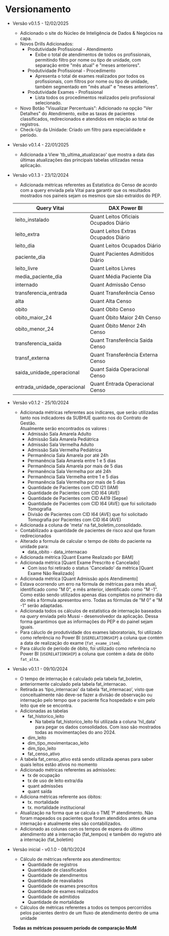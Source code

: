 # Versionamento

- Versão v0.1.5 - 12/02/2025
    - Adicionado o site do Núcleo de Inteligência de Dados & Negócios na capa.
    - Novos Drills Adicionados:
        - Produtividade Profissional - Atendimento
            - Exibe o total de atendimentos de todos os profissionais, permitindo filtro por nome ou tipo de unidade, com separação entre "mês atual" e "meses anteriores".
        - Produtividade Profissional - Procedimento
            - Apresenta o total de exames realizados por todos os profissionais, com filtros por nome ou tipo de unidade, também segmentado em "mês atual" e "meses anteriores".
        - Produtividade Exames - Profissional
            - Lista todos os procedimentos realizados pelo profissional selecionado.
    - Novo Botão "Visualizar Percentuais": Adicionado na opção "Ver Detalhes" do Atendimento, exibe as taxas de pacientes classificados, redirecionados e atendidos em relação ao total de registros.
    - Check-Up da Unidade: Criado um filtro para especialidade e período.  

- Versão v0.1.4 - 22/01/2025
    - Adicionada a View 'tb_ultima_atualizacao' que mostra a data das últimas atualizações das principais tabelas utilizadas nessa aplicação.

- Versão v0.1.3 - 23/12/2024
    - Adicionada métricas referentes as Estatística do Censo de acordo com a query enviada pela Vitai para garantir que os resultados mostrados nos paineis sejam os mesmos que são extraídos do PEP.

    Query Vitai | DAX Power BI
    -|-
    leito_instalado | Quant Leitos Oficiais Ocupados Diário
    leito_extra | Quant Leitos Extras Ocupados Diário
    leito_dia | Quant Leitos Ocupados Diário
    paciente_dia | Quant Pacientes Admitidos Diário
    leito_livre | Quant Leitos Livres
    media_paciente_dia | Quant Média Paciente Dia
    internado | Quant Admissão Censo
    transferencia_entrada | Quant Transferência Censo
    alta | Quant Alta Censo
    obito | Quant Obito Censo
    obito_maior_24 | Quant Óbito Maior 24h Censo
    obito_menor_24 | Quant Óbito Menor 24h Censo
    transferencia_saida | Quant Transferência Saida Censo
    transf_externa | Quant Transferência Externa Censo
    saida_unidade_operacional | Quant Saida Operacional Censo
    entrada_unidade_operacional | Quant Entrada Operacional Censo

- Versão v0.1.2 - 25/10/2024
    - Adicionada métricas referentes aos indicares, que serão utilizadas tanto nos indicadores da SUBHUE quanto nos do Contrato de Gestão.  
    Atualmente serão encontrados os valores :  
        - Admissão Sala Amarela Adulto
        - Admissão Sala Amarela Pediátrica
        - Admissão Sala Vermelha Adulto
        - Admissão Sala Vermelha Pediátrica
        - Permanência Sala Amarela por até 24h
        - Permanência Sala Amarela entre 1 e 5 dias
        - Permanência Sala Amarela por mais de 5 dias
        - Permanência Sala Vermelha por até 24h
        - Permanência Sala Vermelha entre 1 e 5 dias
        - Permanência Sala Vermelha por mais de 5 dias
        - Quantidade de Pacientes com CID I21 (IAM)
        - Quantidade de Pacientes com CID I64 (AVE)
        - Quantidade de Pacientes com CID A419 (Sepse)
        - Quantidade de Pacientes com CID I64 (AVE) que foi solicitado Tomografia
        - Divisão de Pacientes com CID I64 (AVE) que foi solicitado Tomografia por Pacientes com CID I64 (AVE)
    - Adicionada a coluna de 'meta' na fat_boletim_consolidado.
    - Contabilizado a quantidade de pacientes de risco azul que foram redirecionados
    - Alterado a formula de calcular o tempo de óbito do paciente na unidade para:
        - data_obito - data_internacao
    - Adicionada métrica [Quant Exame Realizado por BAM]
    - Adicionada métrica [Quant Exame Prescrito e Cancelado]
        - Com isso foi retirado o status 'Cancelado' da métrica [Quant Exame Não Realizado]
    - Adicionada métrica [Quant Admissão após Atendimento]
    - Estava ocorrendo um erro na fórmula de métricas para mês atual, identificado como "M 0", e mês anterior, identificado como "M -1". Como estão sendo utilizados apenas dias completos no primeiro dia do mês a fórmula apresentou erro. Todas as fórmulas de "M 0" e "M -1" serão adaptadas.
    - Adicionada todos os cálculos de estatística de internação baseados na *query* enviada pelo Mussi - desenvolvedor da aplicação. Dessa forma garantimos que as informações do PEP e do painel sejam iguais.
    - Para cáluclo de produtividade dos exames laboratoriais, foi utilizado como referência no Power BI (`USERELATIONSHIP`) a coluna que contém a data de realização do exame (`fat_exame_item`).
    - Para cáluclo de período de óbito, foi utilizado como referência no Power BI (`USERELATIONSHIP`) a coluna que contém a data de óbito `fat_alta`.

- Versão v0.1.1 - 09/10/2024
    - O tempo de internação é calculado pela tabela fat_boletim, anteriormente calculado pela tabela fat_internacao.
    - Retirada as ‘tipo_internacao’ da tabela ‘fat_internacao’, visto que conceitualmente não deve-se fazer a divisão de observação ou internação pelo tempo que o paciente fica hospedado e sim pelo leito que ele se encontra.
    - Adicionadas as tabelas
        - fat_historico_leito
            - Na tabela fat_historico_leito foi utilizada a coluna 'hil_data' para pegar os dados consolidados. Com isso são mostrados todas as movimentações do ano 2024.
        - dim_leito
        - dim_tipo_movimentacao_leito
        - dim_tipo_leito
        - fat_censo_ativo
    - A tabela fat_censo_ativo está sendo utilizada apenas para saber quais leitos estão ativos no momento
    - Adicionado métricas referentes as admissões:
        - tx de ocupação
        - tx de uso de leito extra/dia
        - quant admissões
        - quant saída
    - Adiciona métricas referente aos óbitos:
        - tx. mortalidade
        - tx. mortalidade institucional
    - Atualização na forma que se calcula o TME 1º atendimento. Não foram mapeados os pacientes que foram atendidos antes de uma internação e atualmente eles são contabilizados.
    - Adicionado as colunas com os tempos de espera do último atendimento até a internação (fat_tempos) e também do registro até a internação (fat_boletim)

- Versão inicial - v0.1.0 - 08/10/2024
    - Cálculo de métricas referente aos atendimentos:
        - Quantidade de registros
        - Quantidade de classificados
        - Quantidade de atendimentos
        - Quantidade de reavaliados
        - Quantidade de exames prescritos
        - Quantidade de exames realizados
        - Quantidade de admitidos
        - Quantidade de mortalidade
    - Cálculos de métricas referentes a todos os tempos percorridos pelos pacientes dentro de um fluxo de atendimento dentro de uma unidade  

    **Todas as métricas possuem período de comparação MoM**
